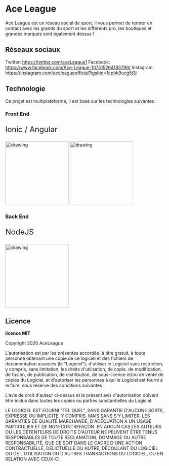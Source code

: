 # Ace League

Ace League est un réseau social de sport, il vous permet de rentrer en contact avec les grands du sport et les différents pro, les boutiques et grandes marques sont également dessus !



## Réseaux sociaux

Twitter: https://twitter.com/aceLeague1
Facebook: https://www.facebook.com/Ace-League-107515264183799/
Instagram: https://instagram.com/aceleagueofficial?igshid=1cphk9ucg5j3j


## Technologie

Ce projet est multiplateforme, il est basé sur les technologies suivantes : 

### Front End

<p style="font-size: 24px;"> Ionic / Angular </p>

<img src="https://external-content.duckduckgo.com/iu/?u=https%3A%2F%2Fupload.wikimedia.org%2Fwikipedia%2Fcommons%2Fthumb%2Fd%2Fd1%2FIonic_Logo.svg%2F1920px-Ionic_Logo.svg.png&f=1&nofb=1" alt="drawing" width="200" style="display: inline;"/>
<img src="https://external-content.duckduckgo.com/iu/?u=https%3A%2F%2Fupload.wikimedia.org%2Fwikipedia%2Fcommons%2Fthumb%2Fc%2Fcf%2FAngular_full_color_logo.svg%2F1200px-Angular_full_color_logo.svg.png&f=1&nofb=1" alt="drawing" width="200" style="display: inline;"/>



### Back End

<p style="font-size: 24px;"> NodeJS </p>
<img src="https://external-content.duckduckgo.com/iu/?u=https%3A%2F%2Fupload.wikimedia.org%2Fwikipedia%2Fcommons%2Fthumb%2Fd%2Fd9%2FNode.js_logo.svg%2F1200px-Node.js_logo.svg.png&f=1&nofb=1" alt="drawing" width="200" style="display: inline;"/>



## Licence

**licence MIT**

Copyright 2020 AceLeague

L'autorisation est par les présentes accordée, à titre gratuit, à toute personne obtenant une copie de ce logiciel et des fichiers de documentation associés (le "Logiciel"), d'utiliser le Logiciel sans restriction, y compris, sans limitation, les droits d'utilisation, de copie, de modification, de fusion, de publication, de distribution, de sous-licence et/ou de vente de copies du Logiciel, et d'autoriser les personnes à qui le Logiciel est fourni à le faire, sous réserve des conditions suivantes :

L'avis de droit d'auteur ci-dessus et le présent avis d'autorisation doivent être inclus dans toutes les copies ou parties substantielles du Logiciel.

LE LOGICIEL EST FOURNI "TEL QUEL", SANS GARANTIE D'AUCUNE SORTE, EXPRESSE OU IMPLICITE, Y COMPRIS, MAIS SANS S'Y LIMITER, LES GARANTIES DE QUALITÉ MARCHANDE, D'ADÉQUATION À UN USAGE PARTICULIER ET DE NON-CONTREFAÇON. EN AUCUN CAS LES AUTEURS OU LES DÉTENTEURS DE DROITS D'AUTEUR NE PEUVENT ÊTRE TENUS RESPONSABLES DE TOUTE RÉCLAMATION, DOMMAGE OU AUTRE RESPONSABILITÉ, QUE CE SOIT DANS LE CADRE D'UNE ACTION CONTRACTUELLE, DÉLICTUELLE OU AUTRE, DÉCOULANT DU LOGICIEL OU DE L'UTILISATION OU D'AUTRES TRANSACTIONS DU LOGICIEL, OU EN RELATION AVEC CEUX-CI.
